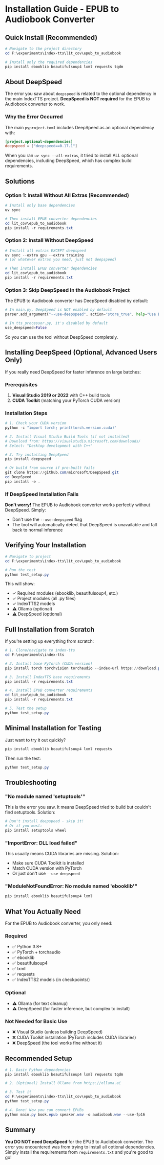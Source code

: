 # Installation Guide - EPUB to Audiobook Converter

## Quick Install (Recommended)

```powershell
# Navigate to the project directory
cd F:\experiments\index-tts\lit_cov\epub_to_audiobook

# Install only the required dependencies
pip install ebooklib beautifulsoup4 lxml requests tqdm
```

## About DeepSpeed

The error you saw about `deepspeed` is related to the optional dependency in the main IndexTTS project. **DeepSpeed is NOT required** for the EPUB to Audiobook converter to work.

### Why the Error Occurred

The main `pyproject.toml` includes DeepSpeed as an optional dependency with:
```toml
[project.optional-dependencies]
deepspeed = ["deepspeed==0.17.1"]
```

When you ran `uv sync --all-extras`, it tried to install ALL optional dependencies, including DeepSpeed, which has complex build requirements.

## Solutions

### Option 1: Install Without All Extras (Recommended)

```powershell
# Install only base dependencies
uv sync

# Then install EPUB converter dependencies
cd lit_cov\epub_to_audiobook
pip install -r requirements.txt
```

### Option 2: Install Without DeepSpeed

```powershell
# Install all extras EXCEPT deepspeed
uv sync --extra gpu --extra training
# (or whatever extras you need, just not deepspeed)

# Then install EPUB converter dependencies
cd lit_cov\epub_to_audiobook
pip install -r requirements.txt
```

### Option 3: Skip DeepSpeed in the Audiobook Project

The EPUB to Audiobook converter has DeepSpeed disabled by default:

```python
# In main.py, DeepSpeed is NOT enabled by default
parser.add_argument("--use-deepspeed", action="store_true", help="Use DeepSpeed")

# In tts_processor.py, it's disabled by default
use_deepspeed=False
```

So you can use the tool without DeepSpeed completely.

## Installing DeepSpeed (Optional, Advanced Users Only)

If you really need DeepSpeed for faster inference on large batches:

### Prerequisites
1. **Visual Studio 2019 or 2022** with C++ build tools
2. **CUDA Toolkit** (matching your PyTorch CUDA version)

### Installation Steps

```powershell
# 1. Check your CUDA version
python -c "import torch; print(torch.version.cuda)"

# 2. Install Visual Studio Build Tools (if not installed)
# Download from: https://visualstudio.microsoft.com/downloads/
# Select: "Desktop development with C++"

# 3. Try installing DeepSpeed
pip install deepspeed

# Or build from source if pre-built fails
git clone https://github.com/microsoft/DeepSpeed.git
cd DeepSpeed
pip install -e .
```

### If DeepSpeed Installation Fails

**Don't worry!** The EPUB to Audiobook converter works perfectly without DeepSpeed. Simply:
- Don't use the `--use-deepspeed` flag
- The tool will automatically detect that DeepSpeed is unavailable and fall back to normal inference

## Verifying Your Installation

```powershell
# Navigate to project
cd F:\experiments\index-tts\lit_cov\epub_to_audiobook

# Run the test
python test_setup.py
```

This will show:
- ✓ Required modules (ebooklib, beautifulsoup4, etc.)
- ✓ Project modules (all .py files)
- ✓ IndexTTS2 models
- ⚠ Ollama (optional)
- ⚠ DeepSpeed (optional)

## Full Installation from Scratch

If you're setting up everything from scratch:

```powershell
# 1. Clone/navigate to index-tts
cd F:\experiments\index-tts

# 2. Install base PyTorch (CUDA version)
pip install torch torchvision torchaudio --index-url https://download.pytorch.org/whl/cu118

# 3. Install IndexTTS base requirements
pip install -r requirements.txt

# 4. Install EPUB converter requirements
cd lit_cov\epub_to_audiobook
pip install -r requirements.txt

# 5. Test the setup
python test_setup.py
```

## Minimal Installation for Testing

Just want to try it out quickly?

```powershell
pip install ebooklib beautifulsoup4 lxml requests
```

Then run the test:
```powershell
python test_setup.py
```

## Troubleshooting

### "No module named 'setuptools'"

This is the error you saw. It means DeepSpeed tried to build but couldn't find setuptools. Solution:

```powershell
# Don't install deepspeed - skip it!
# Or if you must:
pip install setuptools wheel
```

### "ImportError: DLL load failed"

This usually means CUDA libraries are missing. Solution:
- Make sure CUDA Toolkit is installed
- Match CUDA version with PyTorch
- Or just don't use `--use-deepspeed`

### "ModuleNotFoundError: No module named 'ebooklib'"

```powershell
pip install ebooklib beautifulsoup4 lxml
```

## What You Actually Need

For the EPUB to Audiobook converter, you only need:

### Required
- ✅ Python 3.8+
- ✅ PyTorch + torchaudio
- ✅ ebooklib
- ✅ beautifulsoup4
- ✅ lxml
- ✅ requests
- ✅ IndexTTS2 models (in checkpoints/)

### Optional
- ⚠ Ollama (for text cleanup)
- ⚠ DeepSpeed (for faster inference, but complex to install)

### Not Needed for Basic Use
- ❌ Visual Studio (unless building DeepSpeed)
- ❌ CUDA Toolkit installation (PyTorch includes CUDA libraries)
- ❌ DeepSpeed (the tool works fine without it)

## Recommended Setup

```powershell
# 1. Basic Python dependencies
pip install ebooklib beautifulsoup4 lxml requests tqdm

# 2. (Optional) Install Ollama from https://ollama.ai

# 3. Test it
cd F:\experiments\index-tts\lit_cov\epub_to_audiobook
python test_setup.py

# 4. Done! Now you can convert EPUBs
python main.py book.epub speaker.wav -o audiobook.wav --use-fp16
```

## Summary

**You DO NOT need DeepSpeed** for the EPUB to Audiobook converter. The error you encountered was from trying to install all optional dependencies. Simply install the requirements from `requirements.txt` and you're good to go!
